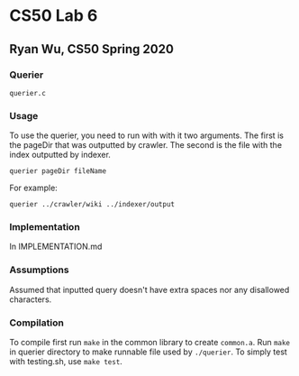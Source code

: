 # CS50 Lab 6
## Ryan Wu, CS50 Spring 2020

### Querier
`querier.c`

### Usage
To use the querier, you need to run with with it two arguments. The first is the pageDir that was outputted by crawler. The second is the file with the index outputted by indexer.

```
querier pageDir fileName
```

For example:
```
querier ../crawler/wiki ../indexer/output
```

### Implementation
In IMPLEMENTATION.md

### Assumptions
Assumed that inputted query doesn't have extra spaces nor any disallowed characters.

### Compilation
To compile first run `make` in the common library to create `common.a`.
Run `make` in querier directory to make runnable file used by `./querier`.
To simply test with testing.sh, use `make test`.
